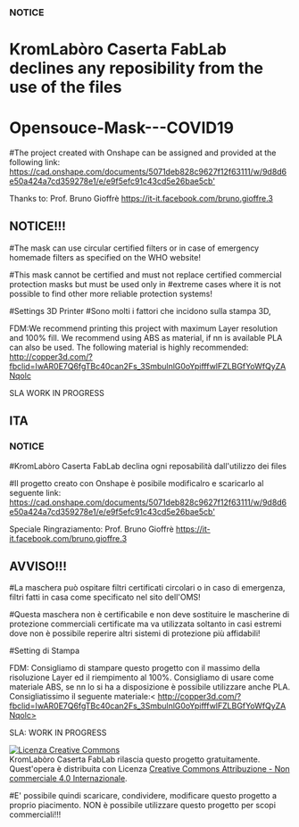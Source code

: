 ### NOTICE

# KromLabòro Caserta FabLab declines any reposibility from the use of the files



# Opensouce-Mask---COVID19

#The project created with Onshape can be assigned and provided at the following link:
<https://cad.onshape.com/documents/5071deb828c9627f12f63111/w/9d8d6e50a424a7cd359278e1/e/e9f5efc91c43cd5e26bae5cb'>

Thanks to: Prof. Bruno Gioffrè <https://it-it.facebook.com/bruno.gioffre.3>

##  NOTICE!!!

#The mask can use circular certified filters or in case of emergency homemade filters as specified on the WHO website!

#This mask cannot be certified and must not replace certified commercial protection masks but must be used only in #extreme cases where it is not possible to find other more reliable protection systems!

#Settings 3D Printer
#Sono molti i fattori che incidono sulla stampa 3D, 

FDM:We recommend printing this project with maximum Layer resolution and 100% fill. We recommend using ABS as material, if nn is available PLA can also be used. The following material is highly recommended: <http://copper3d.com/?fbclid=IwAR0E7Q6fgTBc40can2Fs_3SmbulnlG0oYpifffwlFZLBGfYoWfQyZANqolc>

 

SLA
WORK IN PROGRESS


## ITA

### NOTICE
#KromLabòro Caserta FabLab declina ogni reposabilità dall'utilizzo dei files

#Il progetto creato con Onshape è posibile modificalro e scaricarlo al seguente link:
<https://cad.onshape.com/documents/5071deb828c9627f12f63111/w/9d8d6e50a424a7cd359278e1/e/e9f5efc91c43cd5e26bae5cb'>

Speciale Ringraziamento: Prof. Bruno Gioffrè <https://it-it.facebook.com/bruno.gioffre.3>

## AVVISO!!!

#La maschera può ospitare filtri certificati circolari o in caso di emergenza, filtri fatti in casa come specificato nel sito dell'OMS!

#Questa maschera non è certificabile e non deve sostituire le mascherine di protezione commerciali certificate ma va utilizzata soltanto in casi estremi dove non è possibile reperire altri sistemi di protezione più affidabili!

#Setting di Stampa

FDM: Consigliamo di stampare questo progetto con il massimo della risoluzione Layer ed il riempimento al 100%. Consigliamo di usare come materiale ABS, se nn lo si ha a disposizione è possibile utilizzare anche PLA. Consigliatissimo il seguente materiale:< http://copper3d.com/?fbclid=IwAR0E7Q6fgTBc40can2Fs_3SmbulnlG0oYpifffwlFZLBGfYoWfQyZANqolc>

SLA:
WORK IN PROGRESS


<a rel="license" href="http://creativecommons.org/licenses/by-nc/4.0/"><img alt="Licenza Creative Commons" style="border-width:0" src="https://i.creativecommons.org/l/by-nc/4.0/88x31.png" /></a><br />KromLabòro Caserta FabLab rilascia questo progetto gratuitamente. Quest'opera è distribuita con Licenza <a rel="license" href="http://creativecommons.org/licenses/by-nc/4.0/">Creative Commons Attribuzione - Non commerciale 4.0 Internazionale</a>.

#E' possibile quindi scaricare, condividere, modificare questo progetto a proprio piacimento. NON è possibile utilizzare questo progetto per scopi commerciali!!!


